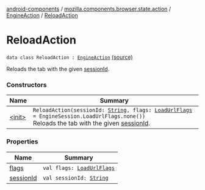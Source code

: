 [android-components](../../../index.md) / [mozilla.components.browser.state.action](../../index.md) / [EngineAction](../index.md) / [ReloadAction](./index.md)

# ReloadAction

`data class ReloadAction : `[`EngineAction`](../index.md) [(source)](https://github.com/mozilla-mobile/android-components/blob/master/components/browser/state/src/main/java/mozilla/components/browser/state/action/BrowserAction.kt#L486)

Reloads the tab with the given [sessionId](session-id.md).

### Constructors

| Name | Summary |
|---|---|
| [&lt;init&gt;](-init-.md) | `ReloadAction(sessionId: `[`String`](https://kotlinlang.org/api/latest/jvm/stdlib/kotlin/-string/index.html)`, flags: `[`LoadUrlFlags`](../../../mozilla.components.concept.engine/-engine-session/-load-url-flags/index.md)` = EngineSession.LoadUrlFlags.none())`<br>Reloads the tab with the given [sessionId](session-id.md). |

### Properties

| Name | Summary |
|---|---|
| [flags](flags.md) | `val flags: `[`LoadUrlFlags`](../../../mozilla.components.concept.engine/-engine-session/-load-url-flags/index.md) |
| [sessionId](session-id.md) | `val sessionId: `[`String`](https://kotlinlang.org/api/latest/jvm/stdlib/kotlin/-string/index.html) |
